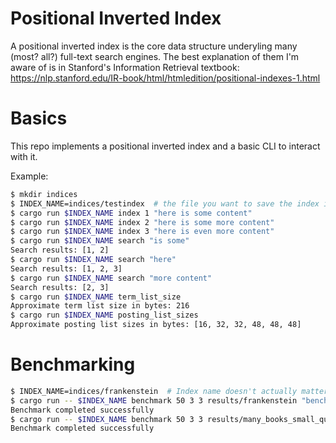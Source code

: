 # Positional Inverted Index

A positional inverted index is the core data structure underyling many (most? all?) full-text search engines. The best explanation of them I'm aware of is in Stanford's Information Retrieval textbook: https://nlp.stanford.edu/IR-book/html/htmledition/positional-indexes-1.html

# Basics

This repo implements a positional inverted index and a basic CLI to interact with it.

Example:

```sh
$ mkdir indices
$ INDEX_NAME=indices/testindex  # the file you want to save the index in. Indices and files are 1-1
$ cargo run $INDEX_NAME index 1 "here is some content"
$ cargo run $INDEX_NAME index 2 "here is some more content"
$ cargo run $INDEX_NAME index 3 "here is even more content"
$ cargo run $INDEX_NAME search "is some"
Search results: [1, 2]
$ cargo run $INDEX_NAME search "here"
Search results: [1, 2, 3]
$ cargo run $INDEX_NAME search "more content"
Search results: [2, 3]
$ cargo run $INDEX_NAME term_list_size
Approximate term list size in bytes: 216
$ cargo run $INDEX_NAME posting_list_sizes
Approximate posting list sizes in bytes: [16, 32, 32, 48, 48, 48]
```

# Benchmarking

```sh
$ INDEX_NAME=indices/frankenstein  # Index name doesn't actually matter for benchmarking but is still required
$ cargo run -- $INDEX_NAME benchmark 50 3 3 results/frankenstein "benchmarking_data/frankenstein.txt"
Benchmark completed successfully
$ cargo run -- $INDEX_NAME benchmark 50 3 3 results/many_books_small_queries $(find benchmarking_data | grep "/")
Benchmark completed successfully
```

